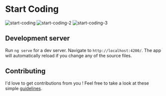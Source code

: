 # Start Coding

![start-coding](https://user-images.githubusercontent.com/15229355/32149264-87a5464c-bcf9-11e7-970e-fee5cacb61bc.png)
![start-coding-2](https://user-images.githubusercontent.com/15229355/32972154-a9f57e30-cbe8-11e7-9b55-015b263315c4.png)
![start-coding-3](https://user-images.githubusercontent.com/15229355/32149263-86cbc76e-bcf9-11e7-8c02-583be4875e18.png)

## Development server

Run `ng serve` for a dev server. Navigate to `http://localhost:4200/`. The app will automatically reload if you change any of the source files.

## Contributing

I'd love to get contributions from you ! Feel free to take a look at these simple [guidelines](https://github.com/christopherkade/start-coding/blob/master/CONTRIBUTING.md).
